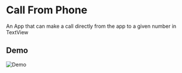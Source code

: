 # Call From Phone
 An App that can make a call directly from the app to a given number in TextView


## Demo
 ![Demo](https://github.com/peace-shillong/Call-from-Phone/blob/master/call_phone.gif)
 